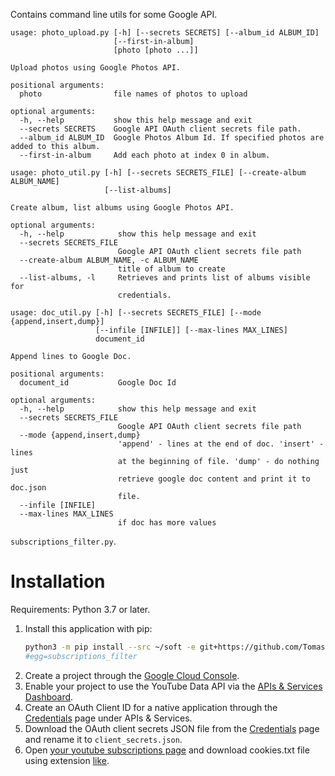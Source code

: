 Contains command line utils for some Google API. 

```
usage: photo_upload.py [-h] [--secrets SECRETS] [--album_id ALBUM_ID]
                       [--first-in-album]
                       [photo [photo ...]]

Upload photos using Google Photos API.

positional arguments:
  photo                file names of photos to upload

optional arguments:
  -h, --help           show this help message and exit
  --secrets SECRETS    Google API OAuth client secrets file path.
  --album_id ALBUM_ID  Google Photos Album Id. If specified photos are added to this album.
  --first-in-album     Add each photo at index 0 in album. 
``` 
``` 
usage: photo_util.py [-h] [--secrets SECRETS_FILE] [--create-album ALBUM_NAME]
                     [--list-albums]

Create album, list albums using Google Photos API.

optional arguments:
  -h, --help            show this help message and exit
  --secrets SECRETS_FILE
                        Google API OAuth client secrets file path
  --create-album ALBUM_NAME, -c ALBUM_NAME
                        title of album to create
  --list-albums, -l     Retrieves and prints list of albums visible for
                        credentials.
```

```
usage: doc_util.py [-h] [--secrets SECRETS_FILE] [--mode {append,insert,dump}]
                   [--infile [INFILE]] [--max-lines MAX_LINES]
                   document_id

Append lines to Google Doc.

positional arguments:
  document_id           Google Doc Id

optional arguments:
  -h, --help            show this help message and exit
  --secrets SECRETS_FILE
                        Google API OAuth client secrets file path
  --mode {append,insert,dump}
                        'append' - lines at the end of doc. 'insert' - lines
                        at the beginning of file. 'dump' - do nothing just
                        retrieve google doc content and print it to doc.json
                        file.
  --infile [INFILE]
  --max-lines MAX_LINES
                        if doc has more values

```

`subscriptions_filter.py`.

# Installation

Requirements: Python 3.7 or later.

1. Install this application with pip:
    ```bash
    python3 -m pip install --src ~/soft -e git+https://github.com/TomasPP/google-api-utils
   #egg=subscriptions_filter
    ```
2. Create a project through the [Google Cloud Console](https://console.cloud.google.com/).
3. Enable your project to use the YouTube Data API via the [APIs &
   Services Dashboard](https://console.cloud.google.com/apis/dashboard).
4. Create an OAuth Client ID for a native application through the
   [Credentials](https://console.cloud.google.com/apis/credentials) page under APIs &
   Services.
5. Download the OAuth client secrets JSON file from the
   [Credentials](https://console.cloud.google.com/apis/credentials) page and
   rename it to `client_secrets.json`. 
5. Open [your youtube subscriptions page](https://www.youtube.com/feed/subscriptions) 
   and download cookies.txt file using extension 
   [like](https://chrome.google.com/webstore/detail/cookiestxt/njabckikapfpffapmjgojcnbfjonfjfg?hl=en).  

